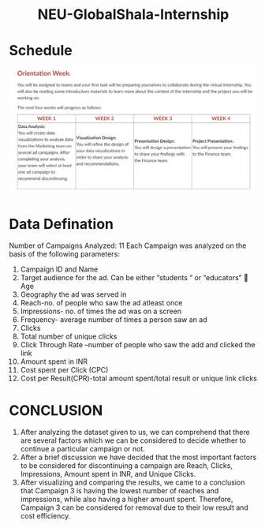 # <p align = "center">NEU-GlobalShala-Internship</p>

# Schedule
![](Schedule.jpeg)

# Data Defination
Number of Campaigns Analyzed: 11
Each Campaign was analyzed on the basis of the following parameters:
1. Campaign ID and Name
2. Target audience for the ad. Can be either “students “ or “educators”  Age
3. Geography the ad was served in
4. Reach-no. of people who saw the ad atleast once
5. Impressions- no. of times the ad was on a screen
6. Frequency- average number of times a person saw an ad
7. Clicks
8. Total number of unique clicks
9. Click Through Rate –number of people who saw the add and clicked the link
10. Amount spent in INR
11. Cost spent per Click (CPC)
12. Cost per Result(CPR)-total amount spent/total result or unique link clicks


# CONCLUSION
1. After analyzing the dataset given to us, we can comprehend that there are several factors which we can be considered to decide whether to continue a particular campaign or not.
2. After a brief discussion we have decided that the most important factors to be considered for discontinuing a campaign are Reach, Clicks, Impressions, Amount spent in INR, and Unique Clicks.
3. After visualizing and comparing the results, we came to a conclusion that Campaign 3 is having the lowest number of reaches and impressions, while also having a higher amount spent. Therefore, Campaign 3 can be considered for removal due to their low result and cost efficiency.
 

